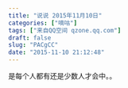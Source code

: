 ```yaml
---
title: "说说 2015年11月10日"
categories: ["嘀咕"]
tags: ["来自QQ空间 qzone.qq.com"]
draft: false
slug: "PACgCC"
date: "2015-11-10 21:12:48"
---
```


是每个人都有还是少数人才会中。。
